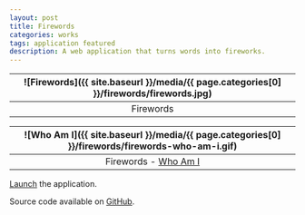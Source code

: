 ```yaml
---
layout: post
title: Firewords
categories: works
tags: application featured
description: A web application that turns words into fireworks.
---
```


![Firewords]({{ site.baseurl }}/media/{{ page.categories[0] }}/firewords/firewords.jpg) |
:----------: |
Firewords |

![Who Am I]({{ site.baseurl }}/media/{{ page.categories[0] }}/firewords/firewords-who-am-i.gif) |
:----------: |
Firewords - [Who Am I](http://jackbdu.com/firewords/?msg=WHO%20AM%20I) |

[Launch](http://jackbdu.com/firewords) the application.

Source code available on [GitHub](https://github.com/jackbdu/firewords).
